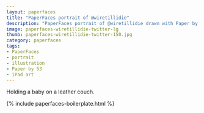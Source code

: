 ```yaml
---
layout: paperfaces
title: "PaperFaces portrait of @wiretillidie"
description: "PaperFaces portrait of @wiretillidie drawn with Paper by 53 on an iPad."
image: paperfaces-wiretillidie-twitter-lg
thumb: paperfaces-wiretillidie-twitter-150.jpg
category: paperfaces
tags: 
- PaperFaces
- portrait
- illustration
- Paper by 53
- iPad art
---
```


Holding a baby on a leather couch.

{% include paperfaces-boilerplate.html %}